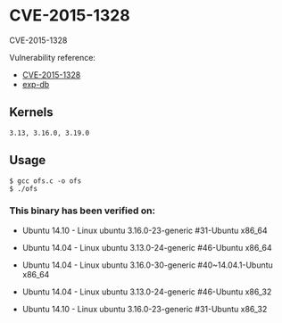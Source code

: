 # CVE-2015-1328

CVE-2015-1328

Vulnerability reference:
 * [CVE-2015-1328](http://cve.mitre.org/cgi-bin/cvename.cgi?name=CVE-2015-1328)  
 * [exp-db](https://www.exploit-db.com/exploits/37292/)  

## Kernels
```
3.13, 3.16.0, 3.19.0
```   

## Usage
```
$ gcc ofs.c -o ofs
$ ./ofs
```  

### This binary has been verified on:
 - Ubuntu 14.10 - Linux ubuntu 3.16.0-23-generic #31-Ubuntu x86_64  
 - Ubuntu 14.04 - Linux ubuntu 3.13.0-24-generic #46-Ubuntu x86_64  
 - Ubuntu 14.04 - Linux ubuntu 3.16.0-30-generic #40~14.04.1-Ubuntu x86_64  

 - Ubuntu 14.04 - Linux ubuntu 3.13.0-24-generic #46-Ubuntu x86_32  
 - Ubuntu 14.10 - Linux ubuntu 3.16.0-23-generic #31-Ubuntu x86_32  




